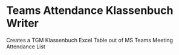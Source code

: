 # Teams Attendance Klassenbuch Writer
 Creates a TGM Klassenbuch Excel Table out of MS Teams Meeting Attendance List
